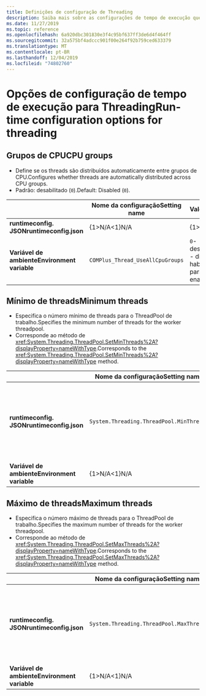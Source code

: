 ```yaml
---
title: Definições de configuração de Threading
description: Saiba mais sobre as configurações de tempo de execução que configuram Threading para aplicativos .NET Core.
ms.date: 11/27/2019
ms.topic: reference
ms.openlocfilehash: 6a920dbc301830e3f4c95bf637ff3de6d4f464ff
ms.sourcegitcommit: 32a575bf4adccc901f00e264f92b759ced633379
ms.translationtype: MT
ms.contentlocale: pt-BR
ms.lasthandoff: 12/04/2019
ms.locfileid: "74802760"
---
```

# <a name="run-time-configuration-options-for-threading"></a><span data-ttu-id="51566-103">Opções de configuração de tempo de execução para Threading</span><span class="sxs-lookup"><span data-stu-id="51566-103">Run-time configuration options for threading</span></span>

## <a name="cpu-groups"></a><span data-ttu-id="51566-104">Grupos de CPU</span><span class="sxs-lookup"><span data-stu-id="51566-104">CPU groups</span></span>

- <span data-ttu-id="51566-105">Define se os threads são distribuídos automaticamente entre grupos de CPU.</span><span class="sxs-lookup"><span data-stu-id="51566-105">Configures whether threads are automatically distributed across CPU groups.</span></span>
- <span data-ttu-id="51566-106">Padrão: desabilitado (`0`).</span><span class="sxs-lookup"><span data-stu-id="51566-106">Default: Disabled (`0`).</span></span>

| | <span data-ttu-id="51566-107">Nome da configuração</span><span class="sxs-lookup"><span data-stu-id="51566-107">Setting name</span></span> | <span data-ttu-id="51566-108">Valores</span><span class="sxs-lookup"><span data-stu-id="51566-108">Values</span></span> |
| - | - | - |
| <span data-ttu-id="51566-109">**runtimeconfig. JSON**</span><span class="sxs-lookup"><span data-stu-id="51566-109">**runtimeconfig.json**</span></span> | <span data-ttu-id="51566-110">{1&gt;N/A&lt;1}</span><span class="sxs-lookup"><span data-stu-id="51566-110">N/A</span></span> | <span data-ttu-id="51566-111">{1&gt;N/A&lt;1}</span><span class="sxs-lookup"><span data-stu-id="51566-111">N/A</span></span> |
| <span data-ttu-id="51566-112">**Variável de ambiente**</span><span class="sxs-lookup"><span data-stu-id="51566-112">**Environment variable**</span></span> | `COMPlus_Thread_UseAllCpuGroups` | <span data-ttu-id="51566-113">`0`-desabilitado</span><span class="sxs-lookup"><span data-stu-id="51566-113">`0` - disabled</span></span><br/><span data-ttu-id="51566-114">habilitado para `1`</span><span class="sxs-lookup"><span data-stu-id="51566-114">`1` - enabled</span></span> |

## <a name="minimum-threads"></a><span data-ttu-id="51566-115">Mínimo de threads</span><span class="sxs-lookup"><span data-stu-id="51566-115">Minimum threads</span></span>

- <span data-ttu-id="51566-116">Especifica o número mínimo de threads para o ThreadPool de trabalho.</span><span class="sxs-lookup"><span data-stu-id="51566-116">Specifies the minimum number of threads for the worker threadpool.</span></span>
- <span data-ttu-id="51566-117">Corresponde ao método de <xref:System.Threading.ThreadPool.SetMinThreads%2A?displayProperty=nameWithType>.</span><span class="sxs-lookup"><span data-stu-id="51566-117">Corresponds to the <xref:System.Threading.ThreadPool.SetMinThreads%2A?displayProperty=nameWithType> method.</span></span>

| | <span data-ttu-id="51566-118">Nome da configuração</span><span class="sxs-lookup"><span data-stu-id="51566-118">Setting name</span></span> | <span data-ttu-id="51566-119">Valores</span><span class="sxs-lookup"><span data-stu-id="51566-119">Values</span></span> |
| - | - | - |
| <span data-ttu-id="51566-120">**runtimeconfig. JSON**</span><span class="sxs-lookup"><span data-stu-id="51566-120">**runtimeconfig.json**</span></span> | `System.Threading.ThreadPool.MinThreads` | <span data-ttu-id="51566-121">Um inteiro que representa o número mínimo de threads</span><span class="sxs-lookup"><span data-stu-id="51566-121">An integer that represents the minimum number of threads</span></span> |
| <span data-ttu-id="51566-122">**Variável de ambiente**</span><span class="sxs-lookup"><span data-stu-id="51566-122">**Environment variable**</span></span> | <span data-ttu-id="51566-123">{1&gt;N/A&lt;1}</span><span class="sxs-lookup"><span data-stu-id="51566-123">N/A</span></span> | <span data-ttu-id="51566-124">{1&gt;N/A&lt;1}</span><span class="sxs-lookup"><span data-stu-id="51566-124">N/A</span></span> |

## <a name="maximum-threads"></a><span data-ttu-id="51566-125">Máximo de threads</span><span class="sxs-lookup"><span data-stu-id="51566-125">Maximum threads</span></span>

- <span data-ttu-id="51566-126">Especifica o número máximo de threads para o ThreadPool de trabalho.</span><span class="sxs-lookup"><span data-stu-id="51566-126">Specifies the maximum number of threads for the worker threadpool.</span></span>
- <span data-ttu-id="51566-127">Corresponde ao método de <xref:System.Threading.ThreadPool.SetMaxThreads%2A?displayProperty=nameWithType>.</span><span class="sxs-lookup"><span data-stu-id="51566-127">Corresponds to the <xref:System.Threading.ThreadPool.SetMaxThreads%2A?displayProperty=nameWithType> method.</span></span>

| | <span data-ttu-id="51566-128">Nome da configuração</span><span class="sxs-lookup"><span data-stu-id="51566-128">Setting name</span></span> | <span data-ttu-id="51566-129">Valores</span><span class="sxs-lookup"><span data-stu-id="51566-129">Values</span></span> |
| - | - | - |
| <span data-ttu-id="51566-130">**runtimeconfig. JSON**</span><span class="sxs-lookup"><span data-stu-id="51566-130">**runtimeconfig.json**</span></span> | `System.Threading.ThreadPool.MaxThreads` | <span data-ttu-id="51566-131">Um inteiro que representa o número máximo de threads</span><span class="sxs-lookup"><span data-stu-id="51566-131">An integer that represents the maximum number of threads</span></span> |
| <span data-ttu-id="51566-132">**Variável de ambiente**</span><span class="sxs-lookup"><span data-stu-id="51566-132">**Environment variable**</span></span> | <span data-ttu-id="51566-133">{1&gt;N/A&lt;1}</span><span class="sxs-lookup"><span data-stu-id="51566-133">N/A</span></span> | <span data-ttu-id="51566-134">{1&gt;N/A&lt;1}</span><span class="sxs-lookup"><span data-stu-id="51566-134">N/A</span></span> |
